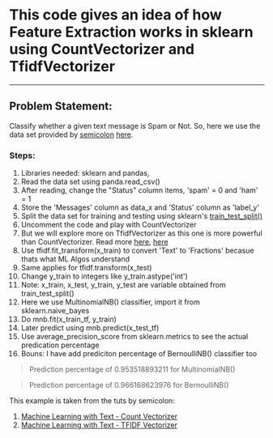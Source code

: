 # This code gives an idea of how Feature Extraction works in sklearn using CountVectorizer and TfidfVectorizer
-----


## Problem Statement:

Classify whether a given text message is Spam or Not. So, here we use the data set provided by [semicolon](https://www.youtube.com/channel/UCwB7HrnRlOfasrbCJoiZ9Lg) [here](https://github.com/shreyans29/thesemicolon/blob/master/smsspam).

### Steps:
1. Libraries needed: sklearn and pandas, 
2. Read the data set using panda.read_csv()
3. After reading, change the "Status" column items, 'spam' = 0 and 'ham' = 1
4. Store the 'Messages' column as data_x and 'Status' column as 'label_y'
5. Split the data set for training and testing using sklearn's [train_test_split()](http://scikit-learn.org/stable/modules/generated/sklearn.model_selection.train_test_split.html#examples-using-sklearn-model-selection-train-test-split)
6. Uncomment the code and play with CountVectorizer
7. But we will explore more on TfidfVectorizer as this one is more powerful than CountVectorizer. Read more [here](https://www.quora.com/What-is-the-difference-between-TfidfVectorizer-and-CountVectorizer-1), [here](https://www.quora.com/How-does-TfidfVectorizer-work-in-laymans-terms)
8. Use tfidf.fit_transform(x_train) to convert 'Text' to 'Fractions' becasue thats what ML Algos understand
9. Same applies for tfidf.transform(x_test)
10. Change y_train to integers like y_train.astype('int')
11. Note: x_train, x_test, y_train, y_test are variable obtained from train_test_split()
10. Here we use MultinomialNB() classifier, import it from sklearn.naive_bayes
11. Do mnb.fit(x_train_tf, y_train)
12. Later predict using mnb.predict(x_test_tf)
13. Use average_precision_score from sklearn.metrics to see the actual predication percentage
14. Bouns: I have add prediciton percentage of BernoulliNB() classifier too



> Prediction percentage of 0.953518893211 for MultinomialNB()

> Prediction percentage of 0.966168623976 for BernoulliNB()


This example is taken from the tuts by semicolon:
1. [Machine Learning with Text - Count Vectorizer](https://www.youtube.com/watch?v=RZYjsw6P4nI)
2. [Machine Learning with Text - TFIDF Vectorizer](https://www.youtube.com/watch?v=bPYJi1E9xeM)  